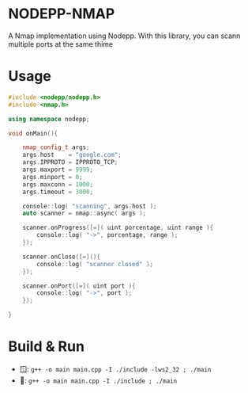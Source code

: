 # NODEPP-NMAP

A Nmap implementation using Nodepp.
With this library, you can scann multiple ports at the same thime

# Usage

```cpp
#include <nodepp/nodepp.h>
#include <nmap.h>

using namespace nodepp;

void onMain(){ 

    nmap_config_t args; 
    args.host    = "google.com";
    args.IPPROTO = IPPROTO_TCP;
    args.maxport = 9999;
    args.minport = 0;
    args.maxconn = 1000;
    args.timeout = 3000;

    console::log( "scanning", args.host );
    auto scanner = nmap::async( args );

    scanner.onProgress([=]( uint porcentage, uint range ){
        console::log( "->", porcentage, range );
    });

    scanner.onClose([=](){
        console::log( "scanner closed" );
    });

    scanner.onPort([=]( uint port ){
        console::log( "->", port );
    });

}
```

# Build & Run

- 🪟: `g++ -o main main.cpp -I ./include -lws2_32 ; ./main`
- 🐧: `g++ -o main main.cpp -I ./include ; ./main`